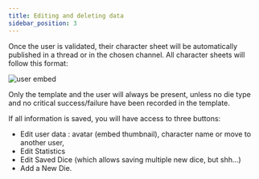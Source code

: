 ```yaml
---
title: Editing and deleting data
sidebar_position: 3
---
```


Once the user is validated, their character sheet will be automatically published in a thread or in the chosen channel. All character sheets will follow this format:

![user embed](/assets/edit/user_embed.png)

Only the template and the user will always be present, unless no die type and no critical success/failure have been recorded in the template.

If all information is saved, you will have access to three buttons:
- Edit user data : avatar (embed thumbnail), character name or move to another user,
- Edit Statistics
- Edit Saved Dice (which allows saving multiple new dice, but shh...)
- Add a New Die.

